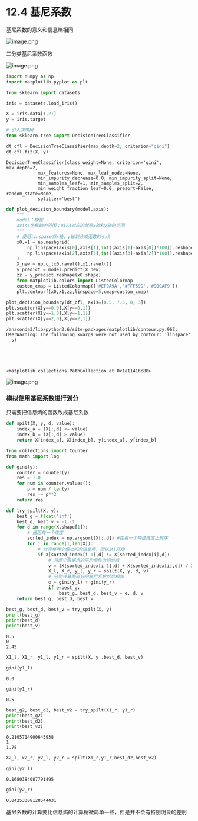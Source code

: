 # 12.4 基尼系数

基尼系数的意义和信息熵相同

![image.png](https://upload-images.jianshu.io/upload_images/7220971-b1a7ae2a8551cdee.png?imageMogr2/auto-orient/strip%7CimageView2/2/w/1240)


二分类基尼系数函数

![image.png](https://upload-images.jianshu.io/upload_images/7220971-fd6d905bc5450ccd.png?imageMogr2/auto-orient/strip%7CimageView2/2/w/1240)


```python
import numpy as np
import matplotlib.pyplot as plt
```


```python
from sklearn import datasets

iris = datasets.load_iris()

X = iris.data[:,2:]
y = iris.target
```


```python
# 引入决策树
from sklearn.tree import DecisionTreeClassifier

dt_cfl = DecisionTreeClassifier(max_depth=2, criterion="gini")
dt_cfl.fit(X, y)
```




    DecisionTreeClassifier(class_weight=None, criterion='gini', max_depth=2,
                max_features=None, max_leaf_nodes=None,
                min_impurity_decrease=0.0, min_impurity_split=None,
                min_samples_leaf=1, min_samples_split=2,
                min_weight_fraction_leaf=0.0, presort=False, random_state=None,
                splitter='best')




```python
def plot_decision_boundary(model,axis):
    """
    model：模型
    axis:坐标轴的范围；0123对应的就是x轴和y轴的范围
    """
    # 使用linspace将x轴，y轴划分成无数的小点
    x0,x1 = np.meshgrid(
        np.linspace(axis[0],axis[1],int((axis[1]-axis[0])*100)).reshape(-1,1),
        np.linspace(axis[2],axis[3],int((axis[3]-axis[2])*100)).reshape(-1,1)
    )
    X_new = np.c_[x0.ravel(),x1.ravel()]
    y_predict = model.predict(X_new)
    zz = y_predict.reshape(x0.shape)
    from matplotlib.colors import ListedColormap
    custom_cmap = ListedColormap(['#EF9A9A','#FFF59D','#90CAF9'])
    plt.contourf(x0,x1,zz,linspace=5,cmap=custom_cmap)
```


```python
plot_decision_boundary(dt_cfl, axis=[0.5, 7.5, 0, 3])
plt.scatter(X[y==0,0],X[y==0,1])
plt.scatter(X[y==1,0],X[y==1,1])
plt.scatter(X[y==2,0],X[y==2,1])
```

    /anaconda3/lib/python3.6/site-packages/matplotlib/contour.py:967: UserWarning: The following kwargs were not used by contour: 'linspace'
      s)





    <matplotlib.collections.PathCollection at 0x1a11416c88>





![image.png](https://upload-images.jianshu.io/upload_images/7220971-00d42888e6aa0c9a.png?imageMogr2/auto-orient/strip%7CimageView2/2/w/1240)

### 模拟使用基尼系数进行划分

只需要把信息熵的函数改成基尼系数


```python
def spilt(X, y, d, value):
    index_a = (X[:,d] <= value)
    index_b = (X[:,d] > value)
    return X[index_a], X[index_b], y[index_a], y[index_b]
```


```python
from collections import Counter
from math import log

def gini(y):
    counter = Counter(y)
    res = 1.0
    for num in counter.values():
        p = num / len(y)
        res -= p**2
    return res

def try_spilt(X, y):
    best_g = float('inf')
    best_d, best_v = -1,-1
    for d in range(X.shape[1]):
        # 遍历每一个维度
        sorted_index = np.argsort(X[:,d]) #在每一个特征维度上排序
        for i in range(1,len(X)):
            # 计算每两个值之间的信息熵，所以从1开始
            if X[sorted_index[i-1],d] != X[sorted_index[i],d]:
                # 将两个数据点的平均值作为切分点
                v = (X[sorted_index[i-1],d] + X[sorted_index[i],d]) / 2
                X_l, X_r, y_l, y_r = spilt(X, y, d, v)
                # 分别计算两部分的基尼系数然后相加
                e = gini(y_l) + gini(y_r)
                if e<best_g:
                    best_g, best_d, best_v = e, d, v
    return best_g, best_d, best_v
```


```python
best_g, best_d, best_v = try_spilt(X, y)
print(best_g)
print(best_d)
print(best_v)
```

    0.5
    0
    2.45



```python
X1_l, X1_r, y1_l, y1_r = spilt(X, y ,best_d, best_v)
```


```python
gini(y1_l)
```




    0.0




```python
gini(y1_r)
```




    0.5




```python
best_g2, best_d2, best_v2 = try_spilt(X1_r, y1_r)
print(best_g2)
print(best_d2)
print(best_v2)
```

    0.2105714900645938
    1
    1.75



```python
X2_l, x2_r, y2_l, y2_r = spilt(X1_r,y1_r,best_d2,best_v2)
```


```python
gini(y2_l)
```




    0.1680384087791495




```python
gini(y2_r)
```




    0.04253308128544431



基尼系数的计算要比信息熵的计算稍微简单一些，但是并不会有特别明显的差别

